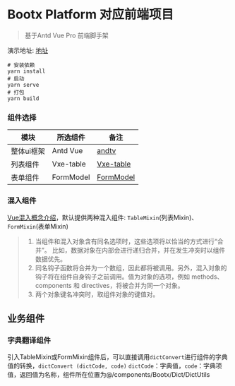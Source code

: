# Bootx Platform 对应前端项目

> 基于Antd Vue Pro 前端脚手架

演示地址: [地址](http://web.platform.bootx.cn/)

```shell
# 安装依赖
yarn install
# 启动
yarn serve
# 打包
yarn build
```
### 组件选择

| 模块       | 所选组件  | 备注                                                         |
| ---------- | --------- | ------------------------------------------------------------ |
| 整体ui框架 | Antd Vue  | [andtv](https://www.antdv.com/)                              |
| 列表组件   | Vxe-table | [Vxe-table](https://gitee.com/xuliangzhan_admin/vxe-table/)  |
| 表单组件   | FormModel | [FormModel ](https://www.antdv.com/components/form-model-cn/) |

### 混入组件

[Vue混入概念介绍](https://cn.vuejs.org/v2/guide/mixins.html)，默认提供两种混入组件: `TableMixin`(列表Mixin)、`FormMixin`(表单Mixin)

> 1. 当组件和混入对象含有同名选项时，这些选项将以恰当的方式进行“合并”。 比如，数据对象在内部会进行递归合并，并在发生冲突时以组件数据优先。
> 2. 同名钩子函数将合并为一个数组，因此都将被调用。另外，混入对象的钩子将在组件自身钩子之前调用。值为对象的选项，例如 methods、components 和 directives，将被合并为同一个对象。
> 3. 两个对象键名冲突时，取组件对象的键值对。



## 业务组件

### 字典翻译组件

引入TableMixin或FormMixin组件后，可以直接调用`dictConvert`进行组件的字典值的转换，`dictConvert (dictCode, code)` `dictCode`：字典值，`code`：字典项值，返回值为名称，组件所在位置为@/components/Bootx/Dict/DictUtils
